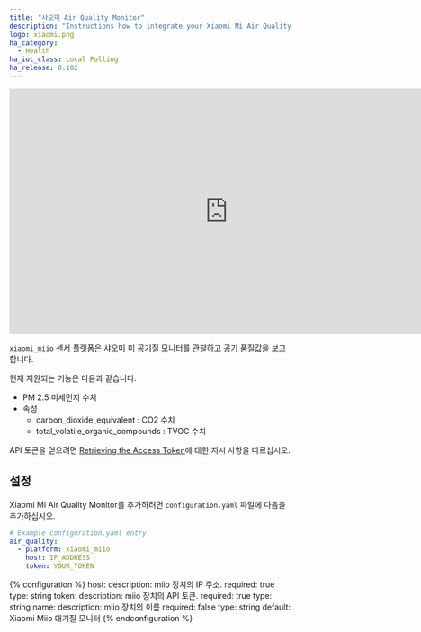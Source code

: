 ```yaml
---
title: "샤오미 Air Quality Monitor"
description: "Instructions how to integrate your Xiaomi Mi Air Quality Monitor within Home Assistant."
logo: xiaomi.png
ha_category:
  - Health
ha_iot_class: Local Polling
ha_release: 0.102
---
```


<div class='videoWrapper'>
<iframe width="776" height="437" src="https://www.youtube.com/embed/Ef_b2XJfYT4" frameborder="0" allow="accelerometer; autoplay; encrypted-media; gyroscope; picture-in-picture" allowfullscreen></iframe>
</div>

`xiaomi_miio` 센서 플랫폼은 샤오미 미 공기질 모니터를 관찰하고 공기 품질값을 보고합니다. 

현재 지원되는 기능은 다음과 같습니다.

- PM 2.5 미세먼지 수치 
- 속성 
  - carbon_dioxide_equivalent : CO2 수치 
  - total_volatile_organic_compounds : TVOC 수치 

API 토큰을 얻으려면 [Retrieving the Access Token](/integrations/vacuum.xiaomi_miio/#retrieving-the-access-token)에 대한 지시 사항을 따르십시오.

## 설정 

Xiaomi Mi Air Quality Monitor를 추가하려면 `configuration.yaml` 파일에 다음을 추가하십시오.

```yaml
# Example configuration.yaml entry
air_quality:
  - platform: xiaomi_miio
    host: IP_ADDRESS
    token: YOUR_TOKEN
```

{% configuration %}
host:
  description: miio 장치의 IP 주소.
  required: true
  type: string
token:
  description: miio 장치의 API 토큰.
  required: true
  type: string
name:
  description: miio 장치의 이름
  required: false
  type: string
  default: Xiaomi Miio 대기질 모니터
{% endconfiguration %}
